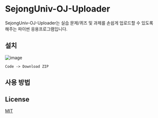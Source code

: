 # SejongUniv-OJ-Uploader

SejongUniv-OJ-Uploader는 실습 문제/퀴즈 및 과제를 손쉽게 업로드할 수 있도록 해주는 파이썬 응용프로그램입니다.

## 설치

![image](https://user-images.githubusercontent.com/30895117/231202852-149450ce-d7c9-4252-9817-fd4bde58b431.png)

`Code -> Download ZIP`

## 사용 방법





## License

[MIT](https://choosealicense.com/licenses/mit/)
